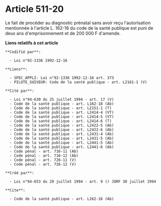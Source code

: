 # Article 511-20

Le fait de procéder au diagnostic prénatal sans avoir reçu l'autorisation mentionnée à l'article L. 162-16 du code de la
santé publique est puni de deux ans d'emprisonnement et de 200 000 F d'amende.

**Liens relatifs à cet article**

	**Codifié par**:

	  - Loi n°92-1336 1992-12-16

	**Liens**:

	  - SPEC_APPLI: Loi n°92-1336 1992-12-16 art. 373
	  - PILOTE_SUIVEUR: Code de la santé publique - art. L2161-1 (V)

	**Cité par**:

	  - Loi n°94-630 du 25 juillet 1994 - art. 17 (V)
	  - Code de la santé publique - art. L162-18 (Ab)
	  - Code de la santé publique - art. L2151-1 (T)
	  - Code de la santé publique - art. L2414-4 (VT)
	  - Code de la santé publique - art. L2414-5 (VT)
	  - Code de la santé publique - art. L2414-6 (T)
	  - Code de la santé publique - art. L2422-5 (Ab)
	  - Code de la santé publique - art. L2422-6 (Ab)
	  - Code de la santé publique - art. L2431-4 (Ab)
	  - Code de la santé publique - art. L2431-5 (Ab)
	  - Code de la santé publique - art. L2441-5 (Ab)
	  - Code de la santé publique - art. L2441-6 (Ab)
	  - Code pénal - art. 716-11 (Ab)
	  - Code pénal - art. 716-12 (Ab)
	  - Code pénal - art. 726-11 (V)
	  - Code pénal - art. 726-12 (V)

	**Créé par**:

	  - Loi n°94-653 du 29 juillet 1994 - art. 9 () JORF 30 juillet 1994

	**Cite**:

	  - Code de la santé publique - art. L162-16 (Ab)
